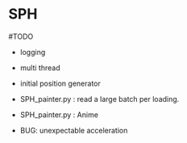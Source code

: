 # SPH

#TODO
- logging
- multi thread
- initial position generator
- SPH_painter.py : read a large batch per loading.
- SPH_painter.py : Anime

- BUG: unexpectable acceleration